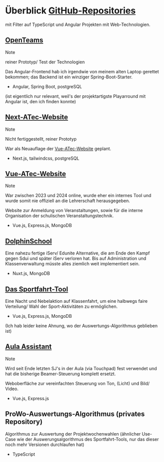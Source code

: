 # Überblick [GitHub-Repositories](https://github.com/chfuchte)

mit Filter auf TypeScript und Angular Projekten mit Web-Technologien.

## [OpenTeams](https://github.com/chfuchte/openteams)

> [!NOTE]
> reiner Prototyp/ Test der Technologien

Das Angular-Frontend hab ich irgendwie von meinem alten Laptop gerettet bekommen; das Backend ist ein winziger Spring-Boot-Starter. 

- Angular, Spring Boot, postgreSQL

(ist eigentlich nur relevant, weil's der projektartigste Playarround mit Angular ist, den ich finden konnte)

## [Next-ATec-Website](https://github.com/chfuchte/aula.teschnik-website)

> [!NOTE]
> Nicht fertiggestellt, reiner Prototyp

War als Neuauflage der [Vue-ATec-Website](#vue-atec-website) geplant.

- Next.js, tailwindcss, postgreSQL

## [Vue-ATec-Website](https://github.com/chfuchte/ATecVue)

> [!NOTE]
> War zwischen 2023 und 2024 online, wurde eher ein internes Tool und wurde somit nie offiziell an die Lehrerschaft herausgegeben.

Website zur Anmeldung von Veranstaltungen, sowie für die interne Organisation der schulischen Veranstaltungstechnik.

- Vue.js, Express.js, MongoDB

## [DolphinSchool](https://github.com/filip326/DolphinSchool)

Eine nahezu fertige iServ/ Edunite Alternative, die am Ende den Kampf gegen Sdui und später iServ verloren hat.
Bis auf Administration und Klassenverwaltung müsste alles ziemlich weit implementiert sein.

- Nuxt.js, MongoDB

## [Das Sportfahrt-Tool](https://github.com/filip326/DolphinVote-Sportfahrt10)

Eine Nacht und Nebelaktion auf Klassenfahrt, um eine halbwegs faire Verteilung/ Wahl der Sport-Aktivitäten zu ermöglichen.

- Vue.js, Express.js, MongoDB

(Ich hab leider keine Ahnung, wo der Auswertungs-Algorithmus geblieben ist)

## [Aula Assistant](https://github.com/filip326/aua)

> [!NOTE]
> Wird seit Ende letzten SJ's in der Aula (via Touchpad) fest verwendet und hat die bisherige Beamer-Steuerung komplett ersetzt.

Weboberfläche zur vereinfachten Steuerung von Ton, (Licht) und Bild/ Video.

- Vue.js, Express.js

## ProWo-Auswertungs-Algorithmus (privates Repository)

Algorithmus zur Auswertung der Projektwochenwahlen (ähnlicher Use-Case wie der Auswerungsalgorithmus des Sportfahrt-Tools, nur das dieser noch mehr Versionen durchlaufen hat)

- TypeScript
